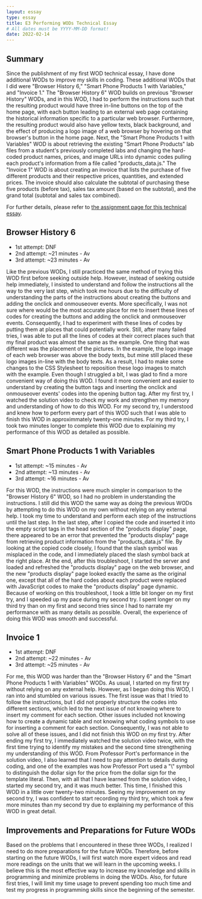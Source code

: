 ```yaml
---
layout: essay
type: essay
title: E3 Performing WODs Technical Essay
# All dates must be YYYY-MM-DD format!
date: 2022-02-14
---
```


<h2>Summary</h2>
<p> Since the publishment of my first WOD technical essay, I have done additional WODs to improve my skills in coding. These additional WODs that I did were "Browser History 6," "Smart Phone Products 1 with Variables," and "Invoice 1." The "Browser History 6" WOD builds on previous "Browser History" WODs, and in this WOD, I had to perform the instructions such that the resulting product would have three in-line buttons on the top of the home page, with each button leading to an external web page containing the historical information specific to a particular web browser. Furthermore, the resulting product would also have yellow texts, black background, and the effect of producing a logo image of a web browser by hovering on that browser's button in the home page. Next, the "Smart Phone Products 1 with Variables" WOD is about retrieving the existing "Smart Phone Products" lab files from a student's previously completed labs and changing the hard-coded product names, prices, and image URLs into dynamic codes pulling each product's information from a file called "products_data.js." The "Invoice 1" WOD is about creating an invoice that lists the purchase of five different products and their respective prices, quantities, and extended prices. The invoice should also calculate the subtotal of purchasing these five products (before tax), sales tax amount (based on the subtotal), and the grand total (subtotal and sales tax combined).
</p>

<p>For further details, please refer to <a href="https://dport96.github.io/ITM352/morea/060.expressions-operators/experience-preparing-for-WOD.html">the assignment page for this technical essay</a>.</p>

<h2>Browser History 6</h2>
<ul>
  <li>1st attempt: DNF</li>
  <li>2nd attempt: ~21 minutes - Av</li>
  <li>3rd attempt: ~23 minutes - Av</li>
</ul>

<p>Like the previous WODs, I still practiced the same method of trying this WOD first before seeking outside help. However, instead of seeking outside help immediately, I insisted to understand and follow the instructions all the way to the very last step, which took me hours due to the difficulty of understanding the parts of the instructions about creating the buttons and adding the onclick and onmouseover events. More specifically, I was not sure where would be the most accurate place for me to insert these lines of codes for creating the buttons and adding the onclick and onmouseover events. Consequently, I had to experiment with these lines of codes by putting them at places that could potentially work. Still, after many failed tries, I was able to put all the lines of codes at their correct places such that my final product was almost the same as the example. One thing that was different was the placement of the pictures. In the example, the logo image of each web browser was above the body texts, but mine still placed these logo images in-line with the body texts. As a result, I had to make some changes to the CSS Stylesheet to reposition these logo images to match with the example. Even though I struggled a bit, I was glad to find a more convenient way of doing this WOD. I found it more convenient and easier to understand by creating the button tags and inserting the onclick and onmouseover events' codes into the opening button tag. After my first try, I watched the solution video to check my work and strengthen my memory and understanding of how to do this WOD. For my second try, I understood and knew how to perform every part of this WOD such that I was able to finish this WOD in approximmately twenty-one minutes. For my third try, I took two minutes longer to complete this WOD due to explaining my performance of this WOD as detailed as possible.</p>

<h2>Smart Phone Products 1 with Variables</h2>
<ul>
  <li>1st attempt: ~15 minutes - Av</li>
  <li>2nd attempt: ~13 minutes - Av</li>
  <li>3rd attempt: ~16 minutes - Av</li>
</ul>

<p>For this WOD, the instructions were much simpler in comparison to the "Browser History 6" WOD, so I had no problem in understanding the instructions. I still did this WOD the same way as doing the previous WODs by attempting to do this WOD on my own without relying on any external help. I took my time to understand and perform each step of the instructions until the last step. In the last step, after I copied the code and inserted it into the empty script tags in the head section of the "products display" page, there appeared to be an error that prevented the "products display" page from retrieving product information from the "products_data.js" file. By looking at the copied code closely, I found that the slash symbol was misplaced in the code, and I immediately placed the slash symbol back at the right place. At the end, after this troubleshoot, I started the server and loaded and refreshed the "products display" page on the web browser, and the new "products display" page looked exactly the same as the original one, except that all of the hard codes about each product were replaced with JavaScript codes to make the "products display" page dynamic. Because of working on this troubleshoot, I took a little bit longer on my first try, and I speeded up my pace during my second try. I spent longer on my third try than on my first and second tries since I had to narrate my performance with as many details as possible. Overall, the experience of doing this WOD was smooth and successful.</p>

<h2>Invoice 1</h2>
<ul>
  <li>1st attempt: DNF</li>
  <li>2nd attempt: ~22 minutes - Av</li>
  <li>3rd attempt: ~25 minutes - Av</li>
</ul>

<p>For me, this WOD was harder than the "Browser History 6" and the "Smart Phone Products 1 with Variables" WODs. As usual, I started on my first try without relying on any external help. However, as I began doing this WOD, I ran into and stumbled on various issues. The first issue was that I tried to follow the instructions, but I did not properly structure the codes into different sections, which led to the next issue of not knowing where to insert my comment for each section. Other issues included not knowing how to create a dynamic table and not knowing what coding symbols to use for inserting a comment for each section. Consequently, I was not able to solve all of these issues, and I did not finish this WOD on my first try. After ending my first try, I immediately watched the solution video twice, with the first time trying to identify my mistakes and the second time strengthening my understanding of this WOD. From Professor Port's performance in the solution video, I also learned that I need to pay attention to details during coding, and one of the examples was how Professor Port used a "\" symbol to distinguish the dollar sign for the price from the dollar sign for the template literal. Then, with all that I have learned from the solution video, I started my second try, and it was much better. This time, I finished this WOD in a little over twenty-two minutes. Seeing my improvement on my second try, I was confident to start recording my third try, which took a few more minutes than my second try due to explaining my performance of this WOD in great detail.</p>

<h2>Improvements and Preparations for Future WODs</h2>
<p>Based on the problems that I encountered in these three WODs, I realized I need to do more preparations for the future WODs. Therefore, before starting on the future WODs, I will first watch more expert videos and read more readings on the units that we will learn in the upcoming weeks. I believe this is the most effective way to increase my knowledge and skills in programming and minimize problems in doing the WODs. Also, for future first tries, I will limit my time usage to prevent spending too much time and test my progress in programming skills since the beginning of the semester.</P>
<br>
